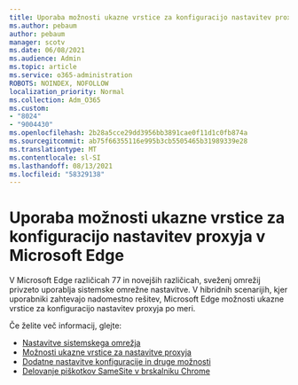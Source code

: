 ```yaml
---
title: Uporaba možnosti ukazne vrstice za konfiguracijo nastavitev proxyja v Microsoft Edge
ms.author: pebaum
author: pebaum
manager: scotv
ms.date: 06/08/2021
ms.audience: Admin
ms.topic: article
ms.service: o365-administration
ROBOTS: NOINDEX, NOFOLLOW
localization_priority: Normal
ms.collection: Adm_O365
ms.custom:
- "8024"
- "9004430"
ms.openlocfilehash: 2b28a5cce29dd3956bb3891cae0f11d1c0fb874a
ms.sourcegitcommit: ab75f66355116e995b3cb5505465b31989339e28
ms.translationtype: MT
ms.contentlocale: sl-SI
ms.lasthandoff: 08/13/2021
ms.locfileid: "58329138"
---
```

# <a name="use-command-line-options-to-configure-proxy-settings-in-microsoft-edge"></a>Uporaba možnosti ukazne vrstice za konfiguracijo nastavitev proxyja v Microsoft Edge

V Microsoft Edge različicah 77 in novejših različicah, sveženj omrežij privzeto uporablja sistemske omrežne nastavitve. V hibridnih scenarijih, kjer uporabniki zahtevajo nadomestno rešitev, Microsoft Edge možnosti ukazne vrstice za konfiguracijo nastavitev proxyja po meri. 

Če želite več informacij, glejte:

- [Nastavitve sistemskega omrežja](https://docs.microsoft.com/deployedge/edge-learnmore-cmdline-options-proxy-settings#system-network-settings)
- [Možnosti ukazne vrstice za nastavitve proxyja](https://docs.microsoft.com/deployedge/edge-learnmore-cmdline-options-proxy-settings#system-network-settings)
- [Dodatne nastavitve konfiguracije in druge možnosti](https://go.microsoft.com/fwlink/?linkid=2134293)
- [Delovanje piškotkov SameSite v brskalniku Chrome](https://docs.microsoft.com/office365/troubleshoot/miscellaneous/chrome-behavior-affects-applications)